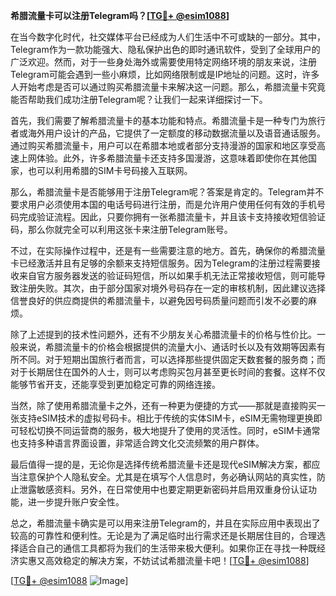 **希腊流量卡可以注册Telegram吗？[[TG💪+ @esim1088](https://t.me/s/esim1088)]**

在当今数字化时代，社交媒体平台已经成为人们生活中不可或缺的一部分。其中，Telegram作为一款功能强大、隐私保护出色的即时通讯软件，受到了全球用户的广泛欢迎。然而，对于一些身处海外或需要使用特定网络环境的朋友来说，注册Telegram可能会遇到一些小麻烦，比如网络限制或是IP地址的问题。这时，许多人开始考虑是否可以通过购买希腊流量卡来解决这一问题。那么，希腊流量卡究竟能否帮助我们成功注册Telegram呢？让我们一起来详细探讨一下。

首先，我们需要了解希腊流量卡的基本功能和特点。希腊流量卡是一种专门为旅行者或海外用户设计的产品，它提供了一定额度的移动数据流量以及语音通话服务。通过购买希腊流量卡，用户可以在希腊本地或者部分支持漫游的国家和地区享受高速上网体验。此外，许多希腊流量卡还支持多国漫游，这意味着即使你在其他国家，也可以利用希腊的SIM卡号码接入互联网。

那么，希腊流量卡是否能够用于注册Telegram呢？答案是肯定的。Telegram并不要求用户必须使用本国的电话号码进行注册，而是允许用户使用任何有效的手机号码完成验证流程。因此，只要你拥有一张希腊流量卡，并且该卡支持接收短信验证码，那么你就完全可以利用这张卡来注册Telegram账号。

不过，在实际操作过程中，还是有一些需要注意的地方。首先，确保你的希腊流量卡已经激活并且有足够的余额来支持短信服务。因为Telegram的注册过程需要接收来自官方服务器发送的验证码短信，所以如果手机无法正常接收短信，则可能导致注册失败。其次，由于部分国家对境外号码存在一定的审核机制，因此建议选择信誉良好的供应商提供的希腊流量卡，以避免因号码质量问题而引发不必要的麻烦。

除了上述提到的技术性问题外，还有不少朋友关心希腊流量卡的价格与性价比。一般来说，希腊流量卡的价格会根据提供的流量大小、通话时长以及有效期等因素有所不同。对于短期出国旅行者而言，可以选择那些提供固定天数套餐的服务商；而对于长期居住在国外的人士，则可以考虑购买包月甚至更长时间的套餐。这样不仅能够节省开支，还能享受到更加稳定可靠的网络连接。

当然，除了使用希腊流量卡之外，还有一种更为便捷的方式——那就是直接购买一张支持eSIM技术的虚拟号码卡。相比于传统的实体SIM卡，eSIM无需物理更换即可轻松切换不同运营商的服务，极大地提升了使用的灵活性。同时，eSIM卡通常也支持多种语言界面设置，非常适合跨文化交流频繁的用户群体。

最后值得一提的是，无论你是选择传统希腊流量卡还是现代eSIM解决方案，都应当注意保护个人隐私安全。尤其是在填写个人信息时，务必确认网站的真实性，防止泄露敏感资料。另外，在日常使用中也要定期更新密码并启用双重身份认证功能，进一步提升账户安全性。

总之，希腊流量卡确实是可以用来注册Telegram的，并且在实际应用中表现出了较高的可靠性和便利性。无论是为了满足临时出行需求还是长期居住目的，合理选择适合自己的通信工具都将为我们的生活带来极大便利。如果你正在寻找一种既经济实惠又高效稳定的解决方案，不妨试试希腊流量卡吧！[[TG💪+ @esim1088](https://t.me/s/esim1088)]

[[TG💪+ @esim1088](https://t.me/s/esim1088) ![Image](https://i.postimg.cc/4NQfJmqS/Snipaste-2025-05-13-00-14-12.png)]